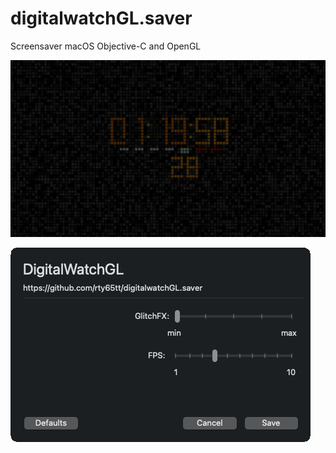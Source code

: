 # digitalwatchGL.saver
Screensaver macOS Objective-C and OpenGL 


![screenshot1](screenshot.webp  "Screenshot")


![screenshot1](screenshot-options.png  "Options")
